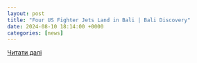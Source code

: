 ```yaml
---
layout: post
title: "Four US Fighter Jets Land in Bali | Bali Discovery"
date: 2024-08-10 18:14:00 +0000
categories: [news]
---
```


[Читати далі](https://www.balidiscovery.com/four-us-fighter-jets-land-in-bali/)
